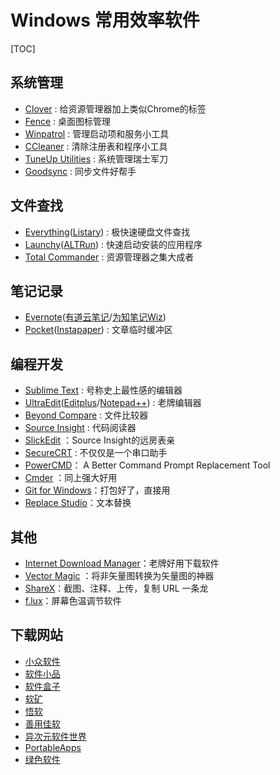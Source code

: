 # Windows 常用效率软件

[TOC]

## 系统管理
- [Clover](http://cn.ejie.me/) : 给资源管理器加上类似Chrome的标签
- [Fence](http://www.stardock.com/products/fences/) : 桌面图标管理
- [Winpatrol](http://www.winpatrol.com/) : 管理启动项和服务小工具
- [CCleaner](https://www.piriform.com/CCLEANER) : 清除注册表和程序小工具
- [TuneUp Utilities](http://www.tune-up.com/) : 系统管理瑞士军刀
- [Goodsync](http://www.goodsync.com/) : 同步文件好帮手

## 文件查找
- [Everything](http://www.voidtools.com/)([Listary](http://www.listary.com/)) : 极快速硬盘文件查找
- [Launchy](http://www.launchy.net/)([ALTRun](http://xbeta.info/altrun.htm)) : 快速启动安装的应用程序
- [Total Commander](http://www.ghisler.com/) : 资源管理器之集大成者

## 笔记记录
- [Evernote](https://www.evernote.com/)([有道云笔记](https://note.youdao.com/)/[为知笔记Wiz](http://wiz.cn/))
- [Pocket](https://getpocket.com/)([Instapaper](https://www.instapaper.com/)) : 文章临时缓冲区


## 编程开发
- [Sublime Text](http://www.sublimetext.com/) : 号称史上最性感的编辑器
- [UltraEdit](http://www.ultraedit.com/)([Editplus](https://www.editplus.com/)/[Notepad++](http://notepad-plus-plus.org/)) : 老牌编辑器
- [Beyond Compare](http://www.scootersoftware.com/) : 文件比较器
- [Source Insight](http://www.sourceinsight.com/) : 代码阅读器
- [SlickEdit](http://www.slickedit.com/) ：Source Insight的远房表亲
- [SecureCRT](http://www.vandyke.com/products/securecrt/) : 不仅仅是一个串口助手
- [PowerCMD](http://www.powercmd.com/)： A Better Command Prompt Replacement Tool
- [Cmder](http://bliker.github.io/cmder/) ：同上强大好用
- [Git for Windows](http://msysgit.github.io/)：打包好了，直接用
- [Replace Studio](http://www.funduc.com/replace_studio_pro.htm)：文本替换

## 其他
- [Internet Download Manager](http://www.internetdownloadmanager.com/)：老牌好用下载软件
- [Vector Magic](http://vectormagic.com/home) ：将非矢量图转换为矢量图的神器
- [ShareX](https://getsharex.com/)：截图、注释、上传，复制 URL 一条龙
- [f.lux](https://justgetflux.com/)：屏幕色温调节软件


## 下载网站

- [小众软件](http://www.appinn.com/)
- [软件小品](http://www.appcheers.com/)
- [软件盒子](http://www.itopdog.cn/index.php)
- [软矿](http://www.x-berry.com/)
- [悟软](http://www.wusoft.net/)
- [善用佳软](http://xbeta.info/)
- [异次元软件世界](http://www.iplaysoft.com/)
- [PortableApps](http://portableapps.com/)
- [绿色软件](http://www.portablesoft.org/)